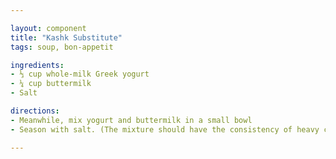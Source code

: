 ```yaml
---

layout: component
title: "Kashk Substitute"
tags: soup, bon-appetit

ingredients:
- ⅓ cup whole-milk Greek yogurt
- ¼ cup buttermilk
- Salt

directions:
- Meanwhile, mix yogurt and buttermilk in a small bowl
- Season with salt. (The mixture should have the consistency of heavy cream.)

---
```

